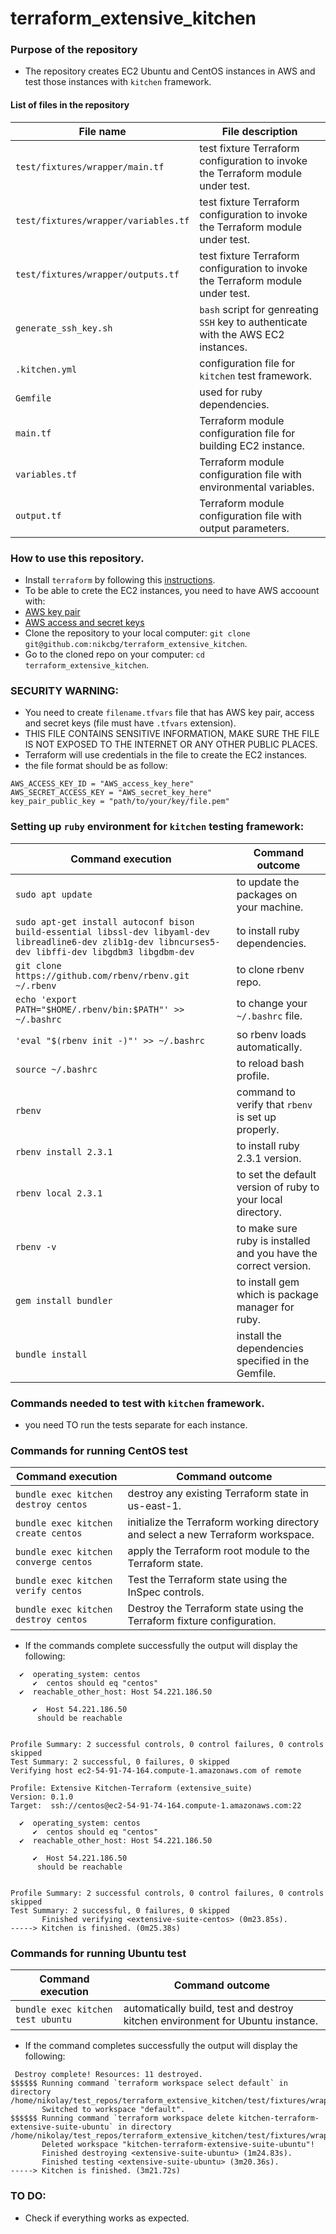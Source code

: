 # terraform_extensive_kitchen

### Purpose of the repository 
- The repository creates EC2 Ubuntu and CentOS instances in AWS and test those instances with `kitchen` framework.

#### List of files in the repository

File name                            | File description 
------------------------------------ | --------------------------------------------------------------
`test/fixtures/wrapper/main.tf` | test fixture Terraform configuration to invoke the Terraform module under test.
`test/fixtures/wrapper/variables.tf` | test fixture Terraform configuration to invoke the Terraform module under test.
`test/fixtures/wrapper/outputs.tf` | test fixture Terraform configuration to invoke the Terraform module under test.
`generate_ssh_key.sh` | `bash` script for genreating `SSH` key to authenticate with the AWS EC2 instances.
`.kitchen.yml` | configuration file for `kitchen` test framework.
`Gemfile` | used for ruby dependencies.
`main.tf` | Terraform module configuration file for building EC2 instance.
`variables.tf` | Terraform module configuration file with environmental variables.
`output.tf` | Terraform module configuration file with output parameters.

### How to use this repository. 
- Install `terraform` by following this [instructions](https://www.terraform.io/intro/getting-started/install.html).
- To be able to crete the EC2 instances, you need to have AWS accoount with:
 - [AWS key pair](https://docs.aws.amazon.com/AWSEC2/latest/UserGuide/ec2-key-pairs.html)
 - [AWS access and secret keys](https://docs.aws.amazon.com/cli/latest/userguide/cli-chap-configure.html)
- Clone the repository to your local computer: `git clone git@github.com:nikcbg/terraform_extensive_kitchen`.
- Go to the cloned repo on your computer: `cd terraform_extensive_kitchen`.

### SECURITY WARNING: 
- You need to create `filename.tfvars` file that has AWS key pair, access and secret keys (file must have `.tfvars` extension). 
- THIS FILE CONTAINS SENSITIVE INFORMATION, MAKE SURE THE FILE IS NOT EXPOSED TO THE INTERNET OR ANY OTHER PUBLIC PLACES. 
- Terraform will use credentials in the file to create the EC2 instances.
- the file format should be as follow:
```
AWS_ACCESS_KEY_ID = "AWS_access_key_here"
AWS_SECRET_ACCESS_KEY = "AWS_secret_key_here"
key_pair_public_key = "path/to/your/key/file.pem"
```

### Setting up `ruby` environment for `kitchen` testing framework:

Command execution |	Command outcome
------------------|--------------------------
`sudo apt update` | to update the packages on your machine.
`sudo apt-get install autoconf bison build-essential libssl-dev libyaml-dev libreadline6-dev zlib1g-dev libncurses5-dev libffi-dev libgdbm3 libgdbm-dev` | to install ruby dependencies.
`git clone https://github.com/rbenv/rbenv.git ~/.rbenv` | to clone rbenv repo.
`echo 'export PATH="$HOME/.rbenv/bin:$PATH"' >> ~/.bashrc` | to change your `~/.bashrc` file.
`'eval "$(rbenv init -)"' >> ~/.bashrc` | so rbenv loads automatically.
`source ~/.bashrc` | to reload bash profile.
`rbenv` | command to verify that `rbenv` is set up properly.
`rbenv install 2.3.1`	| to install ruby 2.3.1 version.
`rbenv local 2.3.1`	| to set the default version of ruby to your local directory.
`rbenv -v`	| to make sure ruby is installed and you have the correct version.
`gem install bundler`	| to install gem which is package manager for ruby.
`bundle install` |  install the dependencies specified in the Gemfile.
  
### Commands needed to test with `kitchen` framework.
- you need TO run the tests separate for each instance.

### Commands for running CentOS test
Command execution |	Command outcome
------------------|--------------------------
`bundle exec kitchen destroy centos` | destroy any existing Terraform state in us-east-1.
`bundle exec kitchen create centos` | initialize the Terraform working directory and select a new Terraform workspace.
`bundle exec kitchen converge centos` | apply the Terraform root module to the Terraform state.
`bundle exec kitchen verify centos` | Test the Terraform state using the InSpec controls.
`bundle exec kitchen destroy centos` |  Destroy the Terraform state using the Terraform fixture configuration.

- If the commands complete successfully the output will display the following:
```
  ✔  operating_system: centos
     ✔  centos should eq "centos"
  ✔  reachable_other_host: Host 54.221.186.50

     ✔  Host 54.221.186.50
      should be reachable


Profile Summary: 2 successful controls, 0 control failures, 0 controls skipped
Test Summary: 2 successful, 0 failures, 0 skipped
Verifying host ec2-54-91-74-164.compute-1.amazonaws.com of remote

Profile: Extensive Kitchen-Terraform (extensive_suite)
Version: 0.1.0
Target:  ssh://centos@ec2-54-91-74-164.compute-1.amazonaws.com:22

  ✔  operating_system: centos
     ✔  centos should eq "centos"
  ✔  reachable_other_host: Host 54.221.186.50

     ✔  Host 54.221.186.50
      should be reachable


Profile Summary: 2 successful controls, 0 control failures, 0 controls skipped
Test Summary: 2 successful, 0 failures, 0 skipped
       Finished verifying <extensive-suite-centos> (0m23.85s).
-----> Kitchen is finished. (0m25.38s)
```

### Commands for running Ubuntu test
Command execution |	Command outcome
------------------|--------------------------
`bundle exec kitchen test ubuntu` | automatically build, test and destroy kitchen environment for Ubuntu instance.

-  If the command completes successfully the output will display the following:

```
 Destroy complete! Resources: 11 destroyed.
$$$$$$ Running command `terraform workspace select default` in directory /home/nikolay/test_repos/terraform_extensive_kitchen/test/fixtures/wrapper
       Switched to workspace "default".
$$$$$$ Running command `terraform workspace delete kitchen-terraform-extensive-suite-ubuntu` in directory /home/nikolay/test_repos/terraform_extensive_kitchen/test/fixtures/wrapper
       Deleted workspace "kitchen-terraform-extensive-suite-ubuntu"!
       Finished destroying <extensive-suite-ubuntu> (1m24.83s).
       Finished testing <extensive-suite-ubuntu> (3m20.36s).
-----> Kitchen is finished. (3m21.72s)
```

### TO DO: 
- Check if everything works as expected. 
